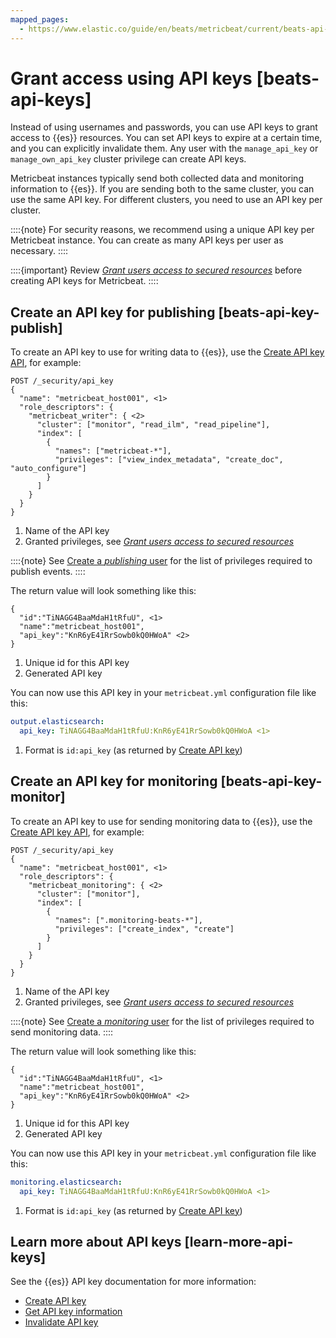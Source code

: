 ```yaml
---
mapped_pages:
  - https://www.elastic.co/guide/en/beats/metricbeat/current/beats-api-keys.html
---
```


# Grant access using API keys [beats-api-keys]

Instead of using usernames and passwords, you can use API keys to grant access to {{es}} resources. You can set API keys to expire at a certain time, and you can explicitly invalidate them. Any user with the `manage_api_key` or `manage_own_api_key` cluster privilege can create API keys.

Metricbeat instances typically send both collected data and monitoring information to {{es}}. If you are sending both to the same cluster, you can use the same API key. For different clusters, you need to use an API key per cluster.

::::{note}
For security reasons, we recommend using a unique API key per Metricbeat instance. You can create as many API keys per user as necessary.
::::


::::{important}
Review [*Grant users access to secured resources*](/reference/metricbeat/feature-roles.md) before creating API keys for Metricbeat.
::::



## Create an API key for publishing [beats-api-key-publish]

To create an API key to use for writing data to {{es}}, use the [Create API key API](https://www.elastic.co/docs/api/doc/elasticsearch/operation/operation-security-create-api-key), for example:

```console
POST /_security/api_key
{
  "name": "metricbeat_host001", <1>
  "role_descriptors": {
    "metricbeat_writer": { <2>
      "cluster": ["monitor", "read_ilm", "read_pipeline"],
      "index": [
        {
          "names": ["metricbeat-*"],
          "privileges": ["view_index_metadata", "create_doc", "auto_configure"]
        }
      ]
    }
  }
}
```

1. Name of the API key
2. Granted privileges, see [*Grant users access to secured resources*](/reference/metricbeat/feature-roles.md)


::::{note}
See [Create a *publishing* user](/reference/metricbeat/privileges-to-publish-events.md) for the list of privileges required to publish events.
::::


The return value will look something like this:

```console-result
{
  "id":"TiNAGG4BaaMdaH1tRfuU", <1>
  "name":"metricbeat_host001",
  "api_key":"KnR6yE41RrSowb0kQ0HWoA" <2>
}
```

1. Unique id for this API key
2. Generated API key


You can now use this API key in your `metricbeat.yml` configuration file like this:

```yaml
output.elasticsearch:
  api_key: TiNAGG4BaaMdaH1tRfuU:KnR6yE41RrSowb0kQ0HWoA <1>
```

1. Format is `id:api_key` (as returned by [Create API key](https://www.elastic.co/docs/api/doc/elasticsearch/operation/operation-security-create-api-key))



## Create an API key for monitoring [beats-api-key-monitor]

To create an API key to use for sending monitoring data to {{es}}, use the [Create API key API](https://www.elastic.co/docs/api/doc/elasticsearch/operation/operation-security-create-api-key), for example:

```console
POST /_security/api_key
{
  "name": "metricbeat_host001", <1>
  "role_descriptors": {
    "metricbeat_monitoring": { <2>
      "cluster": ["monitor"],
      "index": [
        {
          "names": [".monitoring-beats-*"],
          "privileges": ["create_index", "create"]
        }
      ]
    }
  }
}
```

1. Name of the API key
2. Granted privileges, see [*Grant users access to secured resources*](/reference/metricbeat/feature-roles.md)


::::{note}
See [Create a *monitoring* user](/reference/metricbeat/privileges-to-publish-monitoring.md) for the list of privileges required to send monitoring data.
::::


The return value will look something like this:

```console-result
{
  "id":"TiNAGG4BaaMdaH1tRfuU", <1>
  "name":"metricbeat_host001",
  "api_key":"KnR6yE41RrSowb0kQ0HWoA" <2>
}
```

1. Unique id for this API key
2. Generated API key


You can now use this API key in your `metricbeat.yml` configuration file like this:

```yaml
monitoring.elasticsearch:
  api_key: TiNAGG4BaaMdaH1tRfuU:KnR6yE41RrSowb0kQ0HWoA <1>
```

1. Format is `id:api_key` (as returned by [Create API key](https://www.elastic.co/docs/api/doc/elasticsearch/operation/operation-security-create-api-key))



## Learn more about API keys [learn-more-api-keys]

See the {{es}} API key documentation for more information:

* [Create API key](https://www.elastic.co/docs/api/doc/elasticsearch/operation/operation-security-create-api-key)
* [Get API key information](https://www.elastic.co/docs/api/doc/elasticsearch/operation/operation-security-get-api-key)
* [Invalidate API key](https://www.elastic.co/docs/api/doc/elasticsearch/operation/operation-security-invalidate-api-key)

